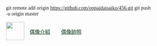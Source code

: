git remote add origin https://github.com/oppaidaisaiko/456.git
git push -u origin master
<!DOCTYPE html>
<html lang="en">
<head>
    <meta charset="UTF-8">
    <meta name="viewport" content="width=device-width, initial-scale=1.0">
    <meta http-equiv="X-UA-Compatible" content="ie=edge">
    <title>Document</title>
    <style>
        * {
            box-sizing: border-box;
        }
    body {
        margin: 0;
        font-family: 微軟正黑體;
    }
    .container {
        max-width: 1200px;
        margin: auto;
    }
    .navbar_logo {
        width: 50px;
        float: left;
    }
    .navbar_link_all {
        display: table;
        float: left;
        margin-top: 16px; 
    }
    .navbar_link {
        color: #023114;
        padding: 15px;
    }
    .banner {
        width: 100%;
        height: 120vh;
        background-image: url(https://media1.giphy.com/media/xTiTnoHt2NwerFMsCI/200w.webp?cid=790b76115cc08e64746e774232319555);
        background-size: cover;
        background-position: center;
        background-repeat: no-repeat;
        background-attachment: fixed;
    }
    .fuck {
        margin: 15px;
        width: calc(33.33% - (15px*2));
        float: left;
        padding: 10px;
        border: 20px solid rgb(129, 253, 170);
    }
    .fuck_img {
        width: 100%;
        height: 200px;
    }
    .fuck_bg {
        width: 100%;
        height: 200px;
        background-size: contain;
        background-repeat: no-repeat;
        background-position: center;
        background-image: url(https://d279m997dpfwgl.cloudfront.net/wp/2017/08/trumpthumbsweb.jpg);
    }
    .fuck_title {
        color: #666;
        text-align: center;
    }
    .fuck_main {
        font-size: 16px;
    }
    .fuck_link {
        float: right ;
        padding: 15px;
        background-color: #c475b8;
        color: #fff;
        text-decoration: none;
    }
    .clear {
        clear:both;
    }
    .slider_container {
    margin: 30px auto;
    width: 315px;
    height: 300px;
    position: relative;
    border: 10px solid;    
    border-color: rgb(117, 93, 255);
    border-bottom-width: 100px;
    background-color: #7e0b6e;
    box-shadow: rgb(0, 0, 0) 0 0 5px;
    }
    .slider_container div {
    position: absolute;
    top: 0;
    left: 0;
    opacity: 0;
    filter: alpha(opacity=0);
    }
    .slider_container div {
    -webkit-animation: round 25s linear infinite;
            animation: round 25s linear infinite;
}
@-webkit-keyframes round {
    4% {
        opacity: 1;
        filter: alpha(opacity=100);        
    }
    20% {
        opacity: 1;
        filter: alpha(opacity=100);        
    }
    24% {
        opacity: 0;
        filter: alpha(opacity=0);       
    }
}
@keyframes round {
    4% {
        opacity: 1;
        filter: alpha(opacity=100);        
    }
    20% {
        opacity: 1;
        filter: alpha(opacity=100);        
    }
    24% {
        opacity: 0;
        filter: alpha(opacity=0);        
    }
}
.slider_container div:nth-child(5) {
    -webkit-animation-delay: 0s;
            animation-delay: 0s;
}

.slider_container div:nth-child(4) {
    -webkit-animation-delay: 5s;
            animation-delay: 5s;
}

.slider_container div:nth-child(3) {
    -webkit-animation-delay: 10s;
            animation-delay: 10s;
}

.slider_container div:nth-child(2) {
    -webkit-animation-delay: 15s;
            animation-delay: 15s;
}

.slider_container div:nth-child(1) {
    -webkit-animation-delay: 20s;
            animation-delay: 20s;
}
.slider_container span {    
    color: rgb(255, 255, 255);
    background: rgb(85, 62, 87);
    position: absolute;
    left: 0%;
    top: 280px;
    width: 300px;
    height: 100px;
    font-size: 30px;
    text-align: center;
    line-height: 100px;
    -webkit-transform:scaleY(0);
        -ms-transform:scaleY(0);
            transform:scaleY(0);
    -webkit-transition: all 0.5s ease-in-out;
            transition: all 0.5s ease-in-out;
}
.slider_container:hover span {
    width: 100%;
    -webkit-transform:scaleY(1);
        -ms-transform:scaleY(1);
            transform:scaleY(1);
}
.slider_container:hover div {
    -webkit-animation-play-state: paused;
            animation-play-state: paused;
}
.run {
    font-size:20px;
    background: #000;
    color: #f5f5f5;
}
.fuck_text {
    color: rgb(110, 15, 110);
    font-weight: bold;
}
    </style>
</head>
<body>
    <nav class="navbar">
        <div class="container">
            <img class ="navbar_logo" src="https://media3.giphy.com/media/wJNGA01o1Zxp6/200.webp?cid=790b76115cc08dd34d3968646f48cfb9" 
            >
            <div class="navbar_link_all">
                <a class="navbar_link" href="https://zh.wikipedia.org/wiki/%E5%94%90%E7%B4%8D%C2%B7%E5%B7%9D%E6%99%AE">偶像介紹</a>
                <a class="navbar_link" href="https://www.google.com/search?q=trump&source=lnms&tbm=isch&sa=X&ved=0ahUKEwil6LfgmujhAhXIyosBHT8mB1UQ_AUIDigB&biw=1536&bih=722">偶像帥照</a>
            </div>
        </div>
        <div class="clear"></div>
    </nav>
    <div class="banner"></div>
    <div class="container">
        <div class="fuck">
            <div class="fuck_bg"></div>
                    <h1 class="fuck_title">自我介紹</h1>
                    <p class="fuck_main">
                    <h2>彭福麒</h2>
                    <h3>認真、負責、理性、熱誠</h3>
                        --我擅長3D遊戲美術的工作，包括建模、拆解貼圖、動作設計等，還有基本的2D美術繪製與合成。
                    <p>--在校內的專題實務與平時作業上有累積相當的製作經驗，期望自身所學能於職場上應用。</p>
                    --曾任於專題組內的企劃負責，對於專案規劃、內容設計、市場調查有一定的了解，也善於與人溝通來處理各項問題。
                    若能有幸進入貴公司，必定精進自身且維持熱誠學習下去。
                    </p>
        </div>
        <div class="fuck">
            <div class="fuck_bg"></div>
                    <h1 class="fuck_title">所學歷程</h1>
                    <p class="fuck_main">
                        <h2>高中學習歷程</h2>
                        電腦硬體相關應用、Visual Basic程式語言、機器人邏輯程式編譯軟體、數位邏輯等相關資訊。
                    </p>
                    <p>
                        <h2>大學學習歷程</h2>
                        各式多媒體 主要包含: PhotoShop、Illustrator、InDesign、AfterEffects、Premiere、DreamWeaver、3DsMax，還有Unity遊戲引擎與網頁程式設計。
                    </p>
                    <p>
                        <h2>參加競賽</h2>
                        台北海洋科技大學-海洋創客實務3D列印設計競賽
                    </p>
        </div>
        <div class="fuck">
            <div class="fuck_bg"></div>
                <h1 class="fuck_title">作品集相關</h1>
                <p class="fuck_main">
                    <h2>材質研究</h2>
                        <img src="https://i.imgur.com/oaP2US5.jpg" height="232.5">
                        以上的內容針對各種V-ray材質設定去做研究，嘗試調出理想的模樣，最後利用V-ray插件渲染出圖片。
                </p>
                    <p>
                        <h2>模型相關</h2>
                        <div class="slider_container">                            
                                <div>
                                    <img src="https://imgur.com/Imv6ouM.jpg"alt="pure css3 slider"  height="222" />
                                    <span class="info">Soldier model</span>
                                </div>
                                <div>
                                    <img src="https://imgur.com/xdFPLSj.jpg"alt="pure css3 slider"  height="222" />
                                    <span class="info">Small boss model</span>
                                </div>
                                <div>
                                    <img src="https://imgur.com/z9wNmLJ.jpg"alt="pure css3 slider"  height="222" />
                                    <span class="info">Protagonist</span>
                                </div>
                                <div>
                                    <img src="https://imgur.com/KQ6Pfoz.jpg"alt="pure css3 slider"  height="222" />
                                    <span class="info">Princess (Trial model)</span>
                                </div>
                                <div>
                                    <img src="https://imgur.com/IG7hjbR.jpg"alt="pure css3 slider"  height="222" />
                                    <span class="info">Pipe organ</span>
                                </div>    
                                <div class="clear"></div>                           
                        </div>
                        <div class="fuck_text">以上包含專題內容所製作的模型，也有參賽用和作業用的。除了參賽用的3D列印模型以外，面數均4000面左右。</div>
                    </p>
        </div>
    </div>
    <div class="clear"></div>    
    <div>
        <marquee class="run" direction="right" height="30" scrollamount="5" behavior="alternate">Welcome~</marquee>
    </div>
    
</body>
</html>
